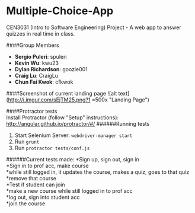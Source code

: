 # Multiple-Choice-App
CEN3031 (Intro to Software Engineering) Project - A web app to answer quizzes in real time in class.

####Group Members
* **Sergio Puleri**: spuleri
* **Kevin Wu**: kwu23
* **Dylan Richardson**: goozie001
* **Craig Lu**: CraigLu
* **Chun Fai Kwok**: cfkwok

####Screenshot of current landing page
![alt text](http://i.imgur.com/sEjTM25.png?1 =500x "Landing Page")

####Protractor tests  
Install Protractor (follow "Setup" instructions):  
http://angular.github.io/protractor/#/
######Running tests
1. Start Selenium Server: `webdriver-manager start`
2. Run `grunt`
3. Run `protractor tests/conf.js`

######Current tests made:
*Sign up, sign out, sign in  
*Sign in to prof acc, make course  
*while still logged in, it updates the course, makes a quiz, goes to that quiz  
*remove that course  
*Test if student can join  
*make a new course while still logged in to prof acc  
*log out, sign into student acc  
*join the course  
